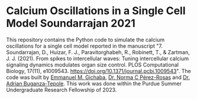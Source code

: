 # Calcium Oscillations in a Single Cell Model Soundarrajan 2021

This repository contains the Python code to simulate the calcium oscillations for a single cell model reported in the manuscript  "7.	Soundarrajan, D., Huizar, F. J., Paravitorghabeh, R., Robinett, T., & Zartman, J. J. (2021). From spikes to intercellular waves: Tuning intercellular calcium signaling dynamics modulates organ size control. PLOS Computational Biology, 17(11), e1009543. https://doi.org/10.1371/journal.pcbi.1009543". The code was built by [Emmanuel M. Gichaba](www.linkedin.com/in/emmanuel-gichaba-6b3289187), [Dr. Norma C
 Pérez-Rosas](https://www.linkedin.com/in/nprzrosas) and [Dr. Adrian Buganza-Tepole](https://engineering.purdue.edu/tepolelab/contact). This work was done within the Purdue Summer Undergraduate Research Fellowship of 2023.
